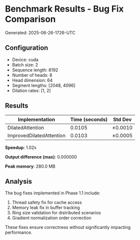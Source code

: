 # Benchmark Results - Bug Fix Comparison

Generated: 2025-06-26-1726-UTC

## Configuration

- Device: cuda
- Batch size: 2
- Sequence length: 8192
- Number of heads: 8
- Head dimension: 64
- Segment lengths: [2048, 4096]
- Dilation rates: [1, 2]

## Results

| Implementation | Time (seconds) | Std Dev |
|----------------|----------------|----------|
| DilatedAttention | 0.0105 | ±0.0010 |
| ImprovedDilatedAttention | 0.0103 | ±0.0005 |

**Speedup**: 1.02x

**Output difference (max)**: 0.000000

**Peak memory**: 280.0 MB

## Analysis

The bug fixes implemented in Phase 1.1 include:
1. Thread safety fix for cache access
2. Memory leak fix in buffer tracking
3. Ring size validation for distributed scenarios
4. Gradient normalization order correction

These fixes ensure correctness without significantly impacting performance.
